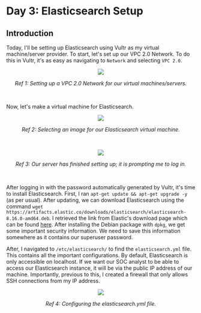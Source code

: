 # Day 3: Elasticsearch Setup
## Introduction
Today, I'll be setting up Elasticsearch using Vultr as my virtual machine/server provider. To start, let's set up our VPC 2.0 Network. To do this in Vultr, it's as easy as navigating to `Network` and selecting `VPC 2.0`. 

<p align="center"><img src="https://i.imgur.com/Q5PGjfC.png"></p>
<p align="center"><i>Ref 1: Setting up a VPC 2.0 Network for our virtual machines/servers.</i></p>
<br>

Now, let's make a virtual machine for Elasticsearch.

<p align="center"><img src="https://i.imgur.com/lBjU4sT.png"></p>
<p align="center"><i>Ref 2: Selecting an image for our Elasticsearch virtual machine.</i></p>
<br>

<p align="center"><img src="https://i.imgur.com/85BFA2m.png"></p>
<p align="center"><i>Ref 3: Our server has finished setting up; it is prompting me to log in.</i></p>
<br>

After logging in with the password automatically generated by Vultr, it's time to install Elasticsearch. First, I ran `apt-get update && apt-get upgrade -y` (as per usual). After updating, we can download Elasticsearch using the command `wget https://artifacts.elastic.co/downloads/elasticsearch/elasticsearch-8.16.0-amd64.deb`. I retrieved the link from Elastic's download page which can be found [here](https://www.elastic.co/downloads/elasticsearch). After installing the Debian package with `dpkg`, we get some important security information. We need to save this information somewhere as it contains our superuser password.

After, I navigated to `/etc/elasticsearch/` to find the `elasticsearch.yml` file. This contains all the important configurations. By default, Elasticsearch is only accessible on localhost. If we want our SOC analyst to be able to access our Elasticsearch instance, it will be via the public IP address of our machine. Importantly, previous to this, I created a firewall that only allows SSH connections from my IP address.

<p align="center"><img src="https://i.imgur.com/oLGFbRp.png"></p>
<p align="center"><i>Ref 4: Configuring the elasticsearch.yml file.</i></p>
<br>
